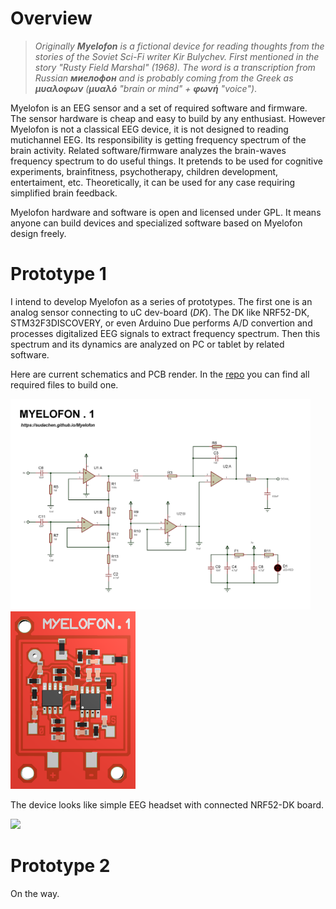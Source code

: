 
# Overview
>_Originally **Myelofon** is a fictional device for reading thoughts from the stories of the Soviet Sci-Fi writer Kir Bulychev. First mentioned in the story "Rusty Field Marshal" (1968). The word is a transcription from Russian **миелофон** and is probably coming from the Greek as **μυαλοφων** (**μυαλό** "brain or mind" + **φωνή** "voice")_. 

Myelofon is an EEG sensor and a set of required software and firmware. The sensor hardware is cheap and easy to build by any enthusiast. However Myelofon is not a classical EEG device, it is not designed to reading mutichannel EEG. Its responsibility is getting frequency spectrum of the brain activity. Related software/firmware analyzes the brain-waves frequency spectrum to do useful things. It pretends to be used for cognitive experiments, brainfitness, psychotherapy, children development, entertaiment, etc. Theoretically, it can be used for any case requiring simplified brain feedback.

Myelofon hardware and software is open and licensed under GPL. It means anyone can build devices and specialized software based on Myelofon design freely.

# Prototype 1
I intend to develop Myelofon as a series of prototypes. The first one is an analog sensor connecting to uC dev-board (_DK_). The DK like NRF52-DK, STM32F3DISCOVERY, or even Arduino Due performs A/D convertion and processes digitalized EEG signals to extract frequency spectrum. Then this spectrum and its dynamics are analyzed on PC or tablet by related software.

Here are current schematics and PCB render. In the [repo](https://github.com/sudachen/Myelofon/tree/master/proto1) you can find all required files to build one.

<a href="https://github.com/sudachen/Myelofon/raw/master/proto1/pcb/myelofon_p1_schem.png"><img width="480px" src="https://github.com/sudachen/Myelofon/raw/master/proto1/pcb/myelofon_p1_schem.png"/></a>
<a href="https://github.com/sudachen/Myelofon/raw/master/proto1/pcb/myelofon_p1.png"><img width="200px" src="https://github.com/sudachen/Myelofon/raw/master/proto1/pcb/myelofon_p1.png"/></a>

The device looks like simple EEG headset with connected NRF52-DK board.

<img width="680px" src="https://github.com/sudachen/Myelofon/raw/master/proto1/pcb/myelofon_p1_dev.jpg"/>


# Prototype 2
On the way.
